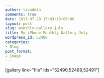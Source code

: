 ```yaml
---
author: liuadmin
comments: true
date: 2013-07-20 15:43:13+00:00
layout: post
slug: monthly-gallery-july
title: My iPhone Monthly Gallery July
wordpress_id: 52488
categories:
- Blog
post_format:
- Image
---
```


[gallery link="file" ids="52490,52489,52491"]
